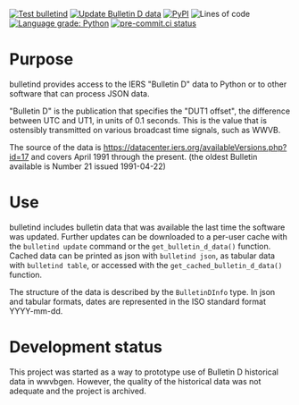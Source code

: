 <!--
SPDX-FileCopyrightText: 2021 Jeff Epler

SPDX-License-Identifier: GPL-3.0-only
-->
[![Test bulletind](https://github.com/jepler/bulletind/actions/workflows/test.yml/badge.svg)](https://github.com/jepler/bulletind/actions/workflows/test.yml)
[![Update Bulletin D data](https://github.com/jepler/bulletind/actions/workflows/cron.yml/badge.svg)](https://github.com/jepler/bulletind/actions/workflows/cron.yml)
[![PyPI](https://img.shields.io/pypi/v/bulletind)](https://pypi.org/project/bulletind)
![Lines of code](https://img.shields.io/tokei/lines/github/jepler/bulletind)
[![Language grade: Python](https://img.shields.io/lgtm/grade/python/g/jepler/bulletind.svg?logo=lgtm&logoWidth=18)](https://lgtm.com/projects/g/jepler/bulletind/context:python)
[![pre-commit.ci status](https://results.pre-commit.ci/badge/github/jepler/bulletind/main.svg)](https://results.pre-commit.ci/latest/github/jepler/bulletind/main)


# Purpose

bulletind provides access to the IERS "Bulletin D" data to Python or to other
software that can process JSON data.

"Bulletin D" is the publication that specifies the "DUT1 offset", the
difference between UTC and UT1, in units of 0.1 seconds. This is the value that
is ostensibly transmitted on various broadcast time signals, such as WWVB.

The source of the data is
https://datacenter.iers.org/availableVersions.php?id=17 and covers April 1991
through the present. (the oldest Bulletin available is Number 21 issued
1991-04-22)


# Use

bulletind includes bulletin data that was available the last time the software
was updated. Further updates can be downloaded to a per-user cache with
the `bulletind update` command or the `get_bulletin_d_data()` function.
Cached data can be printed as json with `bulletind json`, as tabular data with
`bulletind table`, or accessed with the `get_cached_bulletin_d_data()` function.

The structure of the data is described by the `BulletinDInfo` type.
In json and tabular formats, dates are represented in the ISO standard format
YYYY-mm-dd.


# Development status

This project was started as a way to prototype use of Bulletin D historical
data in wwvbgen. However, the quality of the historical data was not adequate
and the project is archived.
